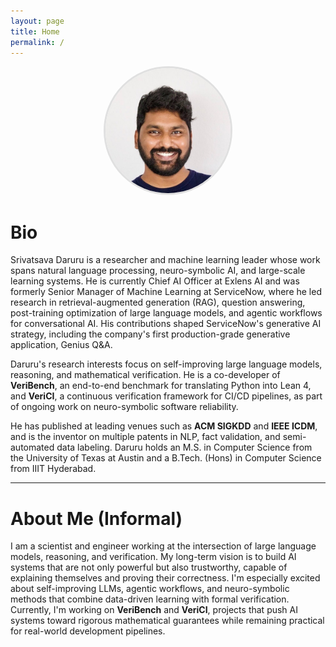 ```yaml
---
layout: page
title: Home
permalink: /
---
```


<div style="text-align: center; margin-bottom: 2rem;">
  <img src="/assets/sri_daruru.jpeg" alt="Srivatsava Daruru" style="width: 200px; height: 200px; border-radius: 50%; object-fit: cover; border: 3px solid #e0e0e0;">
</div>

# Bio

Srivatsava Daruru is a researcher and machine learning leader whose work spans natural language processing, neuro-symbolic AI, and large-scale learning systems. He is currently Chief AI Officer at Exlens AI and was formerly Senior Manager of Machine Learning at ServiceNow, where he led research in retrieval-augmented generation (RAG), question answering, post-training optimization of large language models, and agentic workflows for conversational AI. His contributions shaped ServiceNow's generative AI strategy, including the company's first production-grade generative application, Genius Q&A.

Daruru's research interests focus on self-improving large language models, reasoning, and mathematical verification. He is a co-developer of **VeriBench**, an end-to-end benchmark for translating Python into Lean 4, and **VeriCI**, a continuous verification framework for CI/CD pipelines, as part of ongoing work on neuro-symbolic software reliability.

He has published at leading venues such as **ACM SIGKDD** and **IEEE ICDM**, and is the inventor on multiple patents in NLP, fact validation, and semi-automated data labeling. Daruru holds an M.S. in Computer Science from the University of Texas at Austin and a B.Tech. (Hons) in Computer Science from IIIT Hyderabad.

---

# About Me (Informal)

I am a scientist and engineer working at the intersection of large language models, reasoning, and verification. My long-term vision is to build AI systems that are not only powerful but also trustworthy, capable of explaining themselves and proving their correctness. I'm especially excited about self-improving LLMs, agentic workflows, and neuro-symbolic methods that combine data-driven learning with formal verification. Currently, I'm working on **VeriBench** and **VeriCI**, projects that push AI systems toward rigorous mathematical guarantees while remaining practical for real-world development pipelines.
